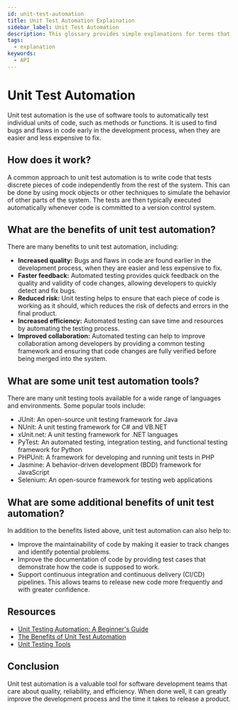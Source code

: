 ```yaml
---
id: unit-test-automation
title: Unit Test Automation Explaination
sidebar_label: Unit Test Automation
description: This glossary provides simple explanations for terms that beginners often find challenging to grasp in the context of unit testing.
tags:
  - explanation
keywords:
  - API
---
```


# Unit Test Automation

Unit test automation is the use of software tools to automatically test individual units of code, such as methods or functions. It is used to find bugs and flaws in code early in the development process, when they are easier and less expensive to fix.

## How does it work?

A common approach to unit test automation is to write code that tests discrete pieces of code independently from the rest of the system. This can be done by using mock objects or other techniques to simulate the behavior of other parts of the system. The tests are then typically executed automatically whenever code is committed to a version control system.

## What are the benefits of unit test automation?

There are many benefits to unit test automation, including:

- **Increased quality:** Bugs and flaws in code are found earlier in the development process, when they are easier and less expensive to fix.
- **Faster feedback:** Automated testing provides quick feedback on the quality and validity of code changes, allowing developers to quickly detect and fix bugs.
- **Reduced risk:** Unit testing helps to ensure that each piece of code is working as it should, which reduces the risk of defects and errors in the final product.
- **Increased efficiency:** Automated testing can save time and resources by automating the testing process.
- **Improved collaboration:** Automated testing can help to improve collaboration among developers by providing a common testing framework and ensuring that code changes are fully verified before being merged into the system.

## What are some unit test automation tools?

There are many unit testing tools available for a wide range of languages and environments. Some popular tools include:

- JUnit: An open-source unit testing framework for Java
- NUnit: A unit testing framework for C# and VB.NET
- xUnit.net: A unit testing framework for .NET languages
- PyTest: An automated testing, integration testing, and functional testing framework for Python
- PHPUnit: A framework for developing and running unit tests in PHP
- Jasmine: A behavior-driven development (BDD) framework for JavaScript
- Selenium: An open-source framework for testing web applications

## What are some additional benefits of unit test automation?

In addition to the benefits listed above, unit test automation can also help to:

- Improve the maintainability of code by making it easier to track changes and identify potential problems.
- Improve the documentation of code by providing test cases that demonstrate how the code is supposed to work.
- Support continuous integration and continuous delivery (CI/CD) pipelines. This allows teams to release new code more frequently and with greater confidence.

## Resources

- [Unit Testing Automation: A Beginner's Guide](https://www.guru99.com/unit-testing-automation.html)
- [The Benefits of Unit Test Automation](https://semaphoreci.com/community/tutorials/the-benefits-of-unit-test-automation)
- [Unit Testing Tools](https://www.stackify.com/unit-testing-tools/)

## Conclusion

Unit test automation is a valuable tool for software development teams that care about quality, reliability, and efficiency. When done well, it can greatly improve the development process and the time it takes to release a product.
